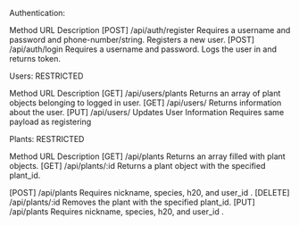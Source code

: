 Authentication:

Method	URL	Description
[POST]	/api/auth/register	Requires a username and password and phone-number/string. Registers a new user.
[POST]	/api/auth/login	Requires a username and password. Logs the user in and returns token.

Users: RESTRICTED

Method	URL	Description
[GET]	/api/users/plants	Returns an array of plant objects belonging to logged in user.
[GET]	/api/users/	Returns information about the user.
[PUT]	/api/users/	Updates User Information Requires same payload as registering

Plants: RESTRICTED

Method	URL	Description
[GET]	/api/plants	Returns an array filled with plant objects.
[GET]	/api/plants/:id	Returns a plant object with the specified plant_id.

[POST]	/api/plants	Requires nickname, species, h20, and user_id .
[DELETE]	/api/plants/:id	Removes the plant with the specified plant_id.
[PUT]	/api/plants	Requires nickname, species, h20, and user_id .

